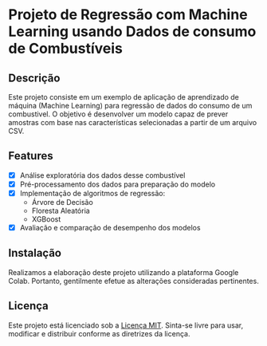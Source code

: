 # Projeto de Regressão com Machine Learning usando Dados de consumo de Combustíveis

## Descrição

Este projeto consiste em um exemplo de aplicação de aprendizado de máquina (Machine Learning) para regressão de dados do consumo de um combustivel. O objetivo é desenvolver um modelo capaz de prever amostras com base nas características selecionadas a partir de um arquivo CSV.

## Features

- [x] Análise exploratória dos dados desse combustível
- [x] Pré-processamento dos dados para preparação do modelo
- [x] Implementação de algoritmos de regressão:
  - Árvore de Decisão
  - Floresta Aleatória
  - XGBoost
- [x] Avaliação e comparação de desempenho dos modelos

## Instalação

Realizamos a elaboração deste projeto utilizando a plataforma Google Colab. Portanto, gentilmente efetue as alterações consideradas pertinentes.

## Licença

Este projeto está licenciado sob a [Licença MIT](LICENSE). Sinta-se livre para usar, modificar e distribuir conforme as diretrizes da licença.